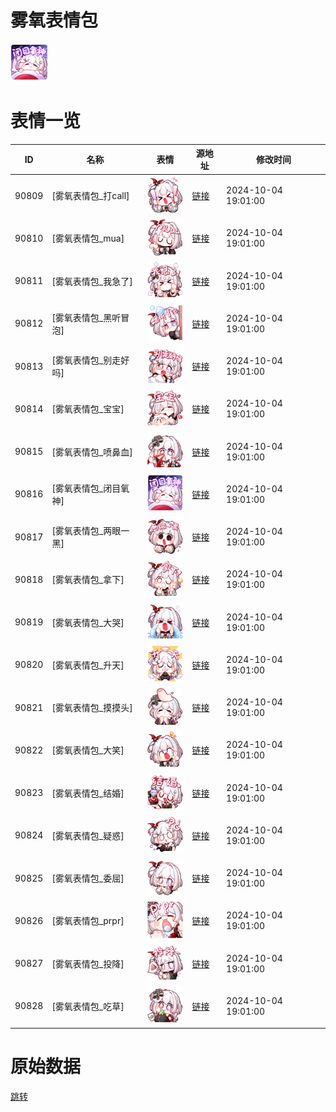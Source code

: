 # 雾氧表情包

<img src="./cover.png" height="60" alt="cover" />

# 表情一览

|ID|名称|表情|源地址|修改时间|
|----|----|----|----|----|
|90809|[雾氧表情包_打call]|<img src="./pic/090809_%5B雾氧表情包_打call%5D.png" height="60" alt="打call"/>|[链接](https://i0.hdslb.com/bfs/garb/234b9ce0def8a8e497db753df801fa240add1ce8.png)|2024-10-04 19:01:00|
|90810|[雾氧表情包_mua]|<img src="./pic/090810_%5B雾氧表情包_mua%5D.png" height="60" alt="mua"/>|[链接](https://i0.hdslb.com/bfs/garb/a96bf9e413966448694e41c301defe5c4d509ca7.png)|2024-10-04 19:01:00|
|90811|[雾氧表情包_我急了]|<img src="./pic/090811_%5B雾氧表情包_我急了%5D.png" height="60" alt="我急了"/>|[链接](https://i0.hdslb.com/bfs/garb/099c7a8cadf0e7f920e0c8fe87e17bbe0bf07934.png)|2024-10-04 19:01:00|
|90812|[雾氧表情包_黑听冒泡]|<img src="./pic/090812_%5B雾氧表情包_黑听冒泡%5D.png" height="60" alt="黑听冒泡"/>|[链接](https://i0.hdslb.com/bfs/garb/fdfb307fb0ca48c4f65e7a5d1ee2647627cdd09a.png)|2024-10-04 19:01:00|
|90813|[雾氧表情包_别走好吗]|<img src="./pic/090813_%5B雾氧表情包_别走好吗%5D.png" height="60" alt="别走好吗"/>|[链接](https://i0.hdslb.com/bfs/garb/267c948f89d64e434d5de0efabadc5266be6332f.png)|2024-10-04 19:01:00|
|90814|[雾氧表情包_宝宝]|<img src="./pic/090814_%5B雾氧表情包_宝宝%5D.png" height="60" alt="宝宝"/>|[链接](https://i0.hdslb.com/bfs/garb/eac79c0425bd11878d415172d3ac82987e69ffcf.png)|2024-10-04 19:01:00|
|90815|[雾氧表情包_喷鼻血]|<img src="./pic/090815_%5B雾氧表情包_喷鼻血%5D.png" height="60" alt="喷鼻血"/>|[链接](https://i0.hdslb.com/bfs/garb/4a8ab196bc2fd3abd2a5f44c3255c03ac10fd091.png)|2024-10-04 19:01:00|
|90816|[雾氧表情包_闭目氧神]|<img src="./pic/090816_%5B雾氧表情包_闭目氧神%5D.png" height="60" alt="闭目氧神"/>|[链接](https://i0.hdslb.com/bfs/garb/43e6c991e5a7c138d5c0f208d20ec6540a9b5684.png)|2024-10-04 19:01:00|
|90817|[雾氧表情包_两眼一黑]|<img src="./pic/090817_%5B雾氧表情包_两眼一黑%5D.png" height="60" alt="两眼一黑"/>|[链接](https://i0.hdslb.com/bfs/garb/fcd9ac43dc56321b55f2cb1d78258080070ab818.png)|2024-10-04 19:01:00|
|90818|[雾氧表情包_拿下]|<img src="./pic/090818_%5B雾氧表情包_拿下%5D.png" height="60" alt="拿下"/>|[链接](https://i0.hdslb.com/bfs/garb/9798731097b4dfc06c891f2531f3199d49b60e1c.png)|2024-10-04 19:01:00|
|90819|[雾氧表情包_大哭]|<img src="./pic/090819_%5B雾氧表情包_大哭%5D.png" height="60" alt="大哭"/>|[链接](https://i0.hdslb.com/bfs/garb/059a51585f3967e727071f7fcca42a175348bbdd.png)|2024-10-04 19:01:00|
|90820|[雾氧表情包_升天]|<img src="./pic/090820_%5B雾氧表情包_升天%5D.png" height="60" alt="升天"/>|[链接](https://i0.hdslb.com/bfs/garb/97df1fb7e8a11f432a72ada575ef55ee752a665d.png)|2024-10-04 19:01:00|
|90821|[雾氧表情包_摸摸头]|<img src="./pic/090821_%5B雾氧表情包_摸摸头%5D.png" height="60" alt="摸摸头"/>|[链接](https://i0.hdslb.com/bfs/garb/b872ccb64802cf0938e03857b5faa280dbf6a991.png)|2024-10-04 19:01:00|
|90822|[雾氧表情包_大笑]|<img src="./pic/090822_%5B雾氧表情包_大笑%5D.png" height="60" alt="大笑"/>|[链接](https://i0.hdslb.com/bfs/garb/83ce7ce4b940c9d9c53d2d53abf51278b85e331e.png)|2024-10-04 19:01:00|
|90823|[雾氧表情包_结婚]|<img src="./pic/090823_%5B雾氧表情包_结婚%5D.png" height="60" alt="结婚"/>|[链接](https://i0.hdslb.com/bfs/garb/387f2d5178c72dbc3194709237a639cb1c7e9537.png)|2024-10-04 19:01:00|
|90824|[雾氧表情包_疑惑]|<img src="./pic/090824_%5B雾氧表情包_疑惑%5D.png" height="60" alt="疑惑"/>|[链接](https://i0.hdslb.com/bfs/garb/0182dfa6df830447f3e0550f64ba25095b7c2f26.png)|2024-10-04 19:01:00|
|90825|[雾氧表情包_委屈]|<img src="./pic/090825_%5B雾氧表情包_委屈%5D.png" height="60" alt="委屈"/>|[链接](https://i0.hdslb.com/bfs/garb/29464d7e0f7fae64f8917a059c0e5bcc1b7feb3f.png)|2024-10-04 19:01:00|
|90826|[雾氧表情包_prpr]|<img src="./pic/090826_%5B雾氧表情包_prpr%5D.png" height="60" alt="prpr"/>|[链接](https://i0.hdslb.com/bfs/garb/56c7c303f78760aa90f669972d03fa077f19d685.png)|2024-10-04 19:01:00|
|90827|[雾氧表情包_投降]|<img src="./pic/090827_%5B雾氧表情包_投降%5D.png" height="60" alt="投降"/>|[链接](https://i0.hdslb.com/bfs/garb/3a755e289bc2af51171bd111ac1d7e2817b55fba.png)|2024-10-04 19:01:00|
|90828|[雾氧表情包_吃草]|<img src="./pic/090828_%5B雾氧表情包_吃草%5D.png" height="60" alt="吃草"/>|[链接](https://i0.hdslb.com/bfs/garb/9ae503980c084e90ef82c67cafbac247cde57abd.png)|2024-10-04 19:01:00|

# 原始数据

[跳转](./raw.json)

